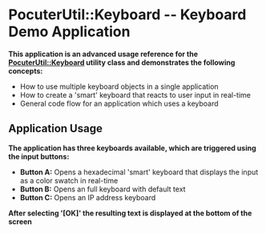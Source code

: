 # PocuterUtil::Keyboard -- Keyboard Demo Application
**This application is an advanced usage reference for the [PocuterUtil::Keyboard](/Libs/Keyboard) utility class and demonstrates the following concepts:**

- How to use multiple keyboard objects in a single application
- How to create a 'smart' keyboard that reacts to user input in real-time
- General code flow for an application which uses a keyboard

## Application Usage
**The application has three keyboards available, which are triggered using the input buttons:**

- **Button A:** Opens a hexadecimal 'smart' keyboard that displays the input as a color swatch in real-time
- **Button B:** Opens an full keyboard with default text
- **Button C:** Opens an IP address keyboard

**After selecting '[OK]' the resulting text is displayed at the bottom of the screen**